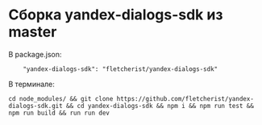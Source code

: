 # Сборка yandex-dialogs-sdk из master
В package.json:
```
    "yandex-dialogs-sdk": "fletcherist/yandex-dialogs-sdk"
```

В терминале:
```
cd node_modules/ && git clone https://github.com/fletcherist/yandex-dialogs-sdk.git && cd yandex-dialogs-sdk && npm i && npm run test && npm run build && run run dev
```
